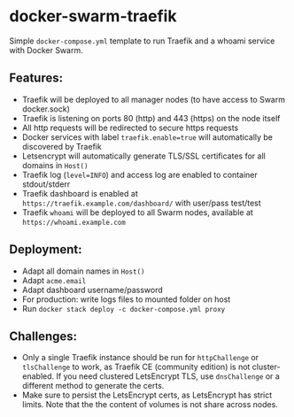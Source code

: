 # docker-swarm-traefik

Simple `docker-compose.yml` template to run Traefik and a whoami service with Docker Swarm.

## Features:

- Traefik will be deployed to all manager nodes (to have access to Swarm docker.sock)
- Traefik is listening on ports 80 (http) and 443 (https) on the node itself
- All http requests will be redirected to secure https requests
- Docker services with label `traefik.enable=true` will automatically be discovered by Traefik
- Letsencrypt will automatically generate TLS/SSL certificates for all domains in `Host()`
- Traefik log (`level=INFO`) and access log are enabled to container stdout/stderr
- Traefik dashboard is enabled at `https://traefik.example.com/dashboard/` with user/pass test/test
- Traefik `whoami` will be deployed to all Swarm nodes, available at `https://whoami.example.com`

## Deployment:

- Adapt all domain names in `Host()`
- Adapt `acme.email`
- Adapt dashboard username/password
- For production: write logs files to mounted folder on host
- Run `docker stack deploy -c docker-compose.yml proxy`

## Challenges:

- Only a single Traefik instance should be run for `httpChallenge` or `tlsChallenge` to work, as Traefik CE (community edition) is not cluster-enabled. If you need clustered LetsEncrypt TLS, use `dnsChallenge` or a different method to generate the certs.
- Make sure to persist the LetsEncrypt certs, as LetsEncrypt has strict limits. Note that the the content of volumes is not share across nodes.
